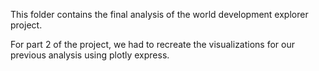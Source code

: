This folder contains the final analysis of the world development explorer project. 

For part 2 of the project, we had to recreate the visualizations for our previous analysis using plotly express. 
